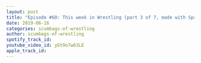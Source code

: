 ```yaml
---
layout: post
title: "Episode #60: This week in Wrestling (part 3 of 7, made with Spreaker)"
date: 2019-06-16
categories: scumbags-of-wrestling
author: scumbags-of-wrestling
spotify_track_id: 
youtube_video_id: yGt9o7w63LE
apple_track_id: 
---
```

